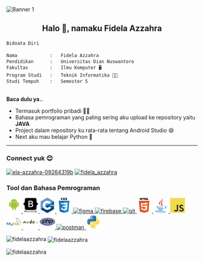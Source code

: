 
![Banner 1](https://user-images.githubusercontent.com/114632917/225937665-abbc68ea-25c2-4617-9f47-7f21e8baccc8.png) 

<h2 align="center">Halo 👋, namaku Fidela Azzahra</h2>

```text
Bidoata Diri

Nama            :   Fidela Azzahra
Pendidikan      :   Universitas Dian Nuswantoro
Fakultas        :   Ilmu Komputer 🖥️
Program Studi   :   Teknik Informatika 👩‍💻
Studi Tempuh    :   Semester 5
```

<br>__Baca dulu ya..__ 
- Termasuk portfolio pribadi 👩‍💼
- Bahasa pemrograman yang paling sering aku upload ke repository yaitu **JAVA**
- Project dalam repository ku rata-rata tentang Android Studio 😄 
- Next aku mau belajar Python 🐍 

----------------------------------------------------------------------------------------------------

<h3 align="left">Connect yuk 😊</h3>
<p align="left">
<a href="https://linkedin.com/in/fidela-azzahra-09264319b" target="blank"><img align="center" src="https://raw.githubusercontent.com/rahuldkjain/github-profile-readme-generator/master/src/images/icons/Social/linked-in-alt.svg" alt="ela-azzahra-09264319b" height="30" width="40" /></a>
<a href="https://instagram.com/fidela_azzahra" target="blank"><img align="center" src="https://raw.githubusercontent.com/rahuldkjain/github-profile-readme-generator/master/src/images/icons/Social/instagram.svg" alt="fidela_azzahra" height="30" width="40" /></a>
</p>

<h3 align="left">Tool dan Bahasa Pemrograman</h3>
<p align="left"> <a href="https://developer.android.com" target="_blank" rel="noreferrer"> <img src="https://raw.githubusercontent.com/devicons/devicon/master/icons/android/android-original-wordmark.svg" alt="android" width="40" height="40"/> </a>  <a href="https://getbootstrap.com" target="_blank" rel="noreferrer"> <img src="https://raw.githubusercontent.com/devicons/devicon/master/icons/bootstrap/bootstrap-plain-wordmark.svg" alt="bootstrap" width="40" height="40"/> </a> <a href="https://www.w3schools.com/cpp/" target="_blank" rel="noreferrer"> <img src="https://raw.githubusercontent.com/devicons/devicon/master/icons/cplusplus/cplusplus-original.svg" alt="cplusplus" width="40" height="40"/> </a> <a href="https://www.w3schools.com/css/" target="_blank" rel="noreferrer"> <img src="https://raw.githubusercontent.com/devicons/devicon/master/icons/css3/css3-original-wordmark.svg" alt="css3" width="40" height="40"/> </a> <a href="https://www.figma.com/" target="_blank" rel="noreferrer"> <img src="https://www.vectorlogo.zone/logos/figma/figma-icon.svg" alt="figma" width="40" height="40"/> </a> <a href="https://firebase.google.com/" target="_blank" rel="noreferrer"> <img src="https://www.vectorlogo.zone/logos/firebase/firebase-icon.svg" alt="firebase" width="40" height="40"/> </a> <a href="https://git-scm.com/" target="_blank" rel="noreferrer"> <img src="https://www.vectorlogo.zone/logos/git-scm/git-scm-icon.svg" alt="git" width="40" height="40"/> </a> <a href="https://www.w3.org/html/" target="_blank" rel="noreferrer"> <img src="https://raw.githubusercontent.com/devicons/devicon/master/icons/html5/html5-original-wordmark.svg" alt="html5" width="40" height="40"/> </a> <a href="https://www.java.com" target="_blank" rel="noreferrer"> <img src="https://raw.githubusercontent.com/devicons/devicon/master/icons/java/java-original.svg" alt="java" width="40" height="40"/> </a> <a href="https://developer.mozilla.org/en-US/docs/Web/JavaScript" target="_blank" rel="noreferrer"> <img src="https://raw.githubusercontent.com/devicons/devicon/master/icons/javascript/javascript-original.svg" alt="javascript" width="40" height="40"/> </a> <a href="https://www.mysql.com/" target="_blank" rel="noreferrer"> <img src="https://raw.githubusercontent.com/devicons/devicon/master/icons/mysql/mysql-original-wordmark.svg" alt="mysql" width="40" height="40"/> </a> <a href="https://nodejs.org" target="_blank" rel="noreferrer"> <img src="https://raw.githubusercontent.com/devicons/devicon/master/icons/nodejs/nodejs-original-wordmark.svg" alt="nodejs" width="40" height="40"/> </a> <a href="https://www.php.net" target="_blank" rel="noreferrer"> <img src="https://raw.githubusercontent.com/devicons/devicon/master/icons/php/php-original.svg" alt="php" width="40" height="40"/> </a> <a href="https://postman.com" target="_blank" rel="noreferrer"> <img src="https://www.vectorlogo.zone/logos/getpostman/getpostman-icon.svg" alt="postman" width="40" height="40"/> </a> <a href="https://www.python.org" target="_blank" rel="noreferrer"> <img src="https://raw.githubusercontent.com/devicons/devicon/master/icons/python/python-original.svg" alt="python" width="40" height="40"/> </a> </p>


<p><img align="left" src="https://github-readme-stats.vercel.app/api/top-langs?username=fidelaazzahra&show_icons=true&locale=en&layout=compact" alt="fidelaazzahra" /></p>

<p>&nbsp;<img align="center" src="https://github-readme-stats.vercel.app/api?username=fidelaazzahra&show_icons=true&locale=en" alt="fidelaazzahra" /></p>

<p><img align="center" src="https://github-readme-streak-stats.herokuapp.com/?user=fidelaazzahra&" alt="fidelaazzahra" /></p>





